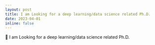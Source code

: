```yaml
---
layout: post
title: I am Looking for a deep learning/data science related Ph.D.
date: 2023-04-01
inline: false
---
```

:memo: I am Looking for a deep learning/data science related Ph.D.


